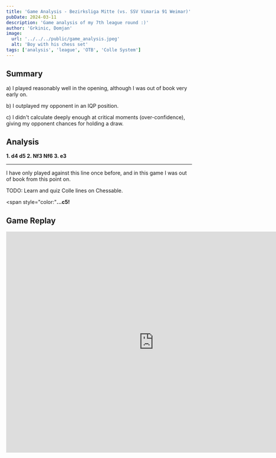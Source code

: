 ```yaml
---
title: 'Game Analysis - Bezirksliga Mitte (vs. SSV Vimaria 91 Weimar)'
pubDate: 2024-03-11
description: 'Game analysis of my 7th league round :)'
author: 'Grkinic, Domjan'
image:
  url: '../../../public/game_analysis.jpeg'
  alt: 'Boy with his chess set'
tags: ['analysis', 'league', 'OTB', 'Colle System']
---
```


## Summary
a) I played reasonably well in the opening, although I was out of book very early on.

b) I outplayed my opponent in an IQP position.

c) I didn't calculate deeply enough at critical moments (over-confidence), giving my opponent chances for holding a draw.

## Analysis

**1. d4 d5 2. Nf3 Nf6 3. e3**

---

I have only played against this line once before, and in this game I was out of book from this point on.

TODO: Learn and quiz Colle lines on Chessable.

<span style="color:"**...c5!**

## Game Replay

<iframe width="800" height="600" src="https://lichess.org/study/embed/WCyfLvFP/MeSUGH1l" frameborder=0></iframe>
